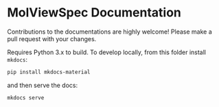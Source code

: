 # MolViewSpec Documentation

Contributions to the documentations are highly welcome! Please make a pull request with your changes.

Requires Python 3.x to build. To develop locally, from this folder install `mkdocs`:

```bash
pip install mkdocs-material
```

and then serve the docs:

```
mkdocs serve
```
